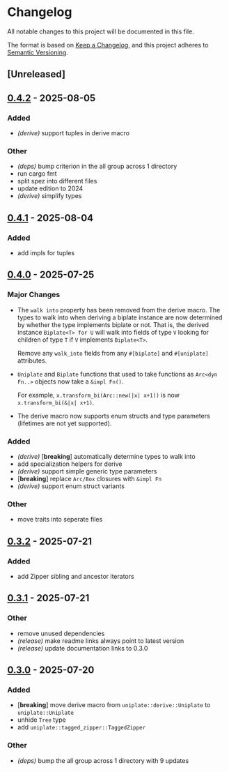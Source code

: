 # Changelog

All notable changes to this project will be documented in this file.

The format is based on [Keep a Changelog](https://keepachangelog.com/en/1.0.0/),
and this project adheres to [Semantic Versioning](https://semver.org/spec/v2.0.0.html).

## [Unreleased]

## [0.4.2](https://github.com/conjure-cp/uniplate/compare/v0.4.1...v0.4.2) - 2025-08-05

### Added

- *(derive)* support tuples in derive macro

### Other

- *(deps)* bump criterion in the all group across 1 directory
- run cargo fmt
- split spez into different files
- update edition to 2024
- *(derive)* simplify types

## [0.4.1](https://github.com/conjure-cp/uniplate/compare/v0.4.0...v0.4.1) - 2025-08-04

### Added

- add impls for tuples

## [0.4.0](https://github.com/conjure-cp/uniplate/compare/v0.3.2...v0.4.0) - 2025-07-25

### Major Changes

* The `walk into` property has been removed from the derive macro. The types to
  walk into when deriving a biplate instance are now determined by whether the
  type implements biplate or not. That is, the derived instance `Biplate<T> for
  U` will walk into fields of type `V` looking for children of type `T` if `V`
  implements `Biplate<T>`.

  Remove any `walk_into` fields from any `#[biplate]` and `#[uniplate]`
  attributes.

* `Uniplate` and `Biplate` functions that used to take functions as `Arc<dyn
  Fn..>` objects now take a `&impl Fn()`.

  For example, `x.transform_bi(Arc::new(|x| x+1))` is now `x.transform_bi(&|x| x+1)`.

* The derive macro now supports enum structs and type parameters (lifetimes are
  not yet supported).


### Added

- *(derive)* [**breaking**] automatically determine types to walk into
- add specialization helpers for derive
- *(derive)* support simple generic type parameters
- [**breaking**] replace `Arc/Box` closures with `&impl Fn`
- *(derive)* support enum struct variants

### Other

- move traits into seperate files

## [0.3.2](https://github.com/conjure-cp/uniplate/compare/v0.3.1...v0.3.2) - 2025-07-21

### Added

- add Zipper sibling and ancestor iterators

## [0.3.1](https://github.com/conjure-cp/uniplate/compare/v0.3.0...v0.3.1) - 2025-07-21

### Other

- remove unused dependencies
- *(release)* make readme links always point to latest version
- *(release)* update documentation links to 0.3.0

## [0.3.0](https://github.com/conjure-cp/uniplate/compare/v0.2.3...v0.3.0) - 2025-07-20

### Added

- [**breaking**] move derive macro from `uniplate::derive::Uniplate` to `uniplate::Uniplate`
- unhide `Tree` type
- add `uniplate::tagged_zipper::TaggedZipper`

### Other

- *(deps)* bump the all group across 1 directory with 9 updates
